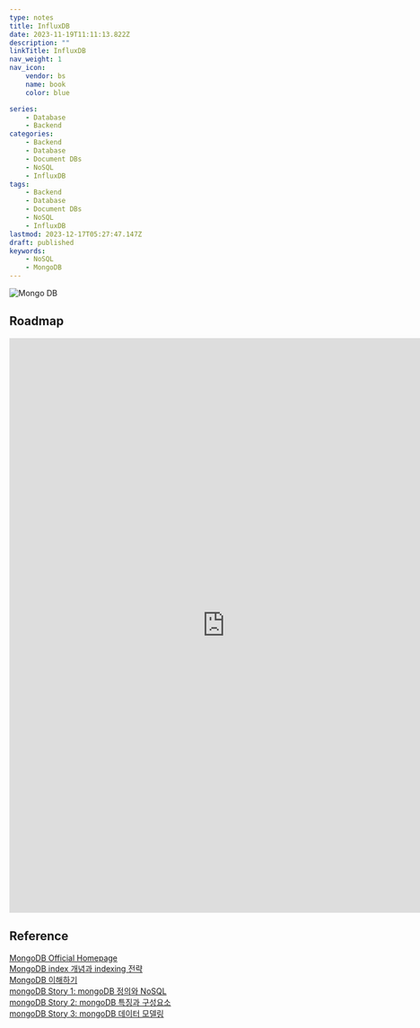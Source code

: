 ```yaml
---
type: notes
title: InfluxDB
date: 2023-11-19T11:11:13.822Z
description: ""
linkTitle: InfluxDB
nav_weight: 1
nav_icon:
    vendor: bs
    name: book
    color: blue

series:
    - Database
    - Backend
categories:
    - Backend
    - Database
    - Document DBs
    - NoSQL
    - InfluxDB
tags:
    - Backend
    - Database
    - Document DBs
    - NoSQL
    - InfluxDB
lastmod: 2023-12-17T05:27:47.147Z
draft: published
keywords:
    - NoSQL
    - MongoDB
---
```


![Mongo DB](/content/backend/mongodb.png#center "https://rahul319sinha.medium.com/regular-expression-in-mongodb-37f2161d9754")

## Roadmap

<p align="center">
<iframe width="768" height="1024" src="https://roadmap.sh/mongodb?s=652b754df43a58c923ce9d26" frameborder="0" allow="accelerometer; autoplay; encrypted-media; gyroscope; picture-in-picture" allowfullscreen></iframe>
</p>

## Reference

[MongoDB Official Homepage](https://www.mongodb.com/ko-kr)  
[MongoDB index 개념과 indexing 전략](https://ryu-e.tistory.com/1)  
[MongoDB 이해하기](https://kciter.so/posts/about-mongodb)  
[mongoDB Story 1: mongoDB 정의와 NoSQL](https://meetup.nhncloud.com/posts/274)  
[mongoDB Story 2: mongoDB 특징과 구성요소](https://meetup.nhncloud.com/posts/275)  
[mongoDB Story 3: mongoDB 데이터 모델링](https://meetup.nhncloud.com/posts/276)

